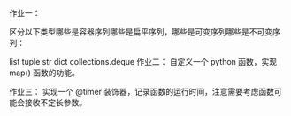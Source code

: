 作业一：

区分以下类型哪些是容器序列哪些是扁平序列，哪些是可变序列哪些是不可变序列：

list
tuple
str
dict
collections.deque
作业二：
自定义一个 python 函数，实现 map() 函数的功能。

作业三：
实现一个 @timer 装饰器，记录函数的运行时间，注意需要考虑函数可能会接收不定长参数。
